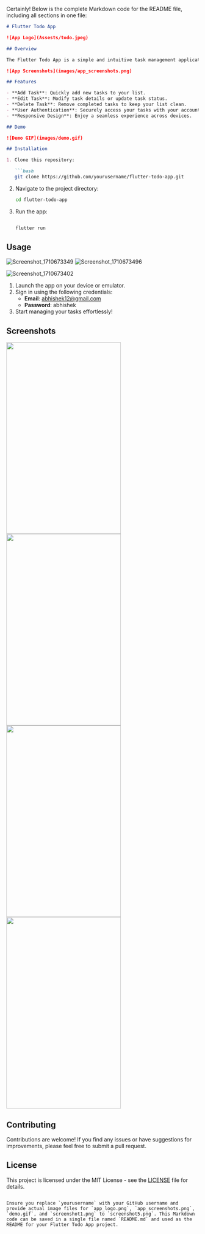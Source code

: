 Certainly! Below is the complete Markdown code for the README file, including all sections in one file:

```markdown
# Flutter Todo App

![App Logo](Assests/todo.jpeg)

## Overview

The Flutter Todo App is a simple and intuitive task management application built using Flutter. With this app, you can easily organize your tasks, add new ones, edit existing tasks, and delete completed tasks.

![App Screenshots](images/app_screenshots.png)

## Features

- **Add Task**: Quickly add new tasks to your list.
- **Edit Task**: Modify task details or update task status.
- **Delete Task**: Remove completed tasks to keep your list clean.
- **User Authentication**: Securely access your tasks with your account.
- **Responsive Design**: Enjoy a seamless experience across devices.

## Demo

![Demo GIF](images/demo.gif)

## Installation

1. Clone this repository:

   ```bash
   git clone https://github.com/yourusername/flutter-todo-app.git
   ```

2. Navigate to the project directory:

   ```bash
   cd flutter-todo-app
   ```

3. Run the app:

   ```bash

   flutter run
   ```

## Usage
![Screenshot_1710673349]()
![Screenshot_1710673496]()

![Screenshot_1710673402]()

1. Launch the app on your device or emulator.
2. Sign in using the following credentials:
   - **Email**: abhishek12@gmail.com
   - **Password**: abhishek
3. Start managing your tasks effortlessly!

## Screenshots
<img src="https://github.com/abhishekbhonde51/TodoApp/assets/156674090/11cd3332-06e1-43ea-ac4d-c9d84aefa2d8" width="300" height="500" />
<img src="https://github.com/abhishekbhonde51/TodoApp/assets/156674090/95ad24ef-fed4-4d8b-ab63-2ff444b0feb0" width="300" height="500" />

<img src="https://github.com/abhishekbhonde51/TodoApp/assets/156674090/0ace56a9-ea07-4222-a3d2-7dd0ef377f3f" width="300" height="500" />

<img src="https://github.com/abhishekbhonde51/TodoApp/assets/156674090/63a4356d-ff6a-4cc9-88ca-042a95253832" width="300" height="500" />



## Contributing

Contributions are welcome! If you find any issues or have suggestions for improvements, please feel free to submit a pull request.

## License

This project is licensed under the MIT License - see the [LICENSE](LICENSE) file for details.
```

Ensure you replace `yourusername` with your GitHub username and provide actual image files for `app_logo.png`, `app_screenshots.png`, `demo.gif`, and `screenshot1.png` to `screenshot5.png`. This Markdown code can be saved in a single file named `README.md` and used as the README for your Flutter Todo App project.
